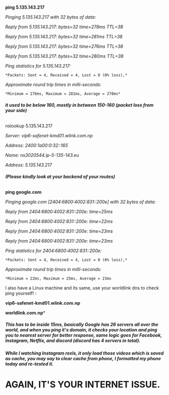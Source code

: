 **ping 5.135.143.217**



*Pinging 5.135.143.217 with 32 bytes of data:*

*Reply from 5.135.143.217: bytes=32 time=278ms TTL=38*

*Reply from 5.135.143.217: bytes=32 time=281ms TTL=38*

*Reply from 5.135.143.217: bytes=32 time=276ms TTL=38*

*Reply from 5.135.143.217: bytes=32 time=280ms TTL=38*



*Ping statistics for 5.135.143.217:*

    *Packets: Sent = 4, Received = 4, Lost = 0 (0% loss),*

*Approximate round trip times in milli-seconds:*

    *Minimum = 276ms, Maximum = 281ms, Average = 278ms*



###### **it used to be below 160, mostly in between 150-160 (packet loss from your side)**



nslookup 5.135.143.217


*Server:  vip6-safenet-kmd01.wlink.com.np*

*Address:  2400:1a00:0:32::165*



*Name:    ns3020544.ip-5-135-143.eu*

*Address:  5.135.143.217*



###### **(Please kindly look at your backend of your routes)**



**ping google.com**



*Pinging google.com \[2404:6800:4002:831::200e] with 32 bytes of data:*

*Reply from 2404:6800:4002:831::200e: time=25ms*

*Reply from 2404:6800:4002:831::200e: time=22ms*

*Reply from 2404:6800:4002:831::200e: time=23ms*

*Reply from 2404:6800:4002:831::200e: time=23ms*



*Ping statistics for 2404:6800:4002:831::200e:*

    *Packets: Sent = 4, Received = 4, Lost = 0 (0% loss),*

*Approximate round trip times in milli-seconds:*

    *Minimum = 22ms, Maximum = 25ms, Average = 23ms



I also have a Linux machine and its same, use your worldlink dns to check ping yourself! : 

**vip6-safenet-kmd01.wlink.com.np**

**worldlink.com.np***





##### ***This has to be inside 15ms, basically Google has 26 servers all over the world, and when you ping it's domain, it checks your location and ping you to nearest server for better response, same logic goes for Facebook, Instagram, Netflix, and discord (discord has 4 servers in total).***







##### **While I watching Instagram reels, it only load those videos which is saved as cache, you may say to clear cache from phone, I formatted my phone today and re-tested it.**







# **AGAIN, IT'S YOUR INTERNET ISSUE.** 



